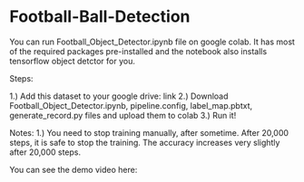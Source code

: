 # Football-Ball-Detection

You can run Football_Object_Detector.ipynb file on google colab. It has most of the required packages pre-installed and the notebook also installs tensorflow object detctor for you.

Steps:

1.) Add this dataset to your google drive: link
2.) Download Football_Object_Detector.ipynb, pipeline.config, label_map.pbtxt, generate_record.py files and upload them to colab
3.) Run it! 


Notes:
1.) You need to stop training manually, after sometime. After 20,000 steps, it is safe to stop the training. The accuracy increases very slightly after 20,000 steps. 

You can see the demo video here:
